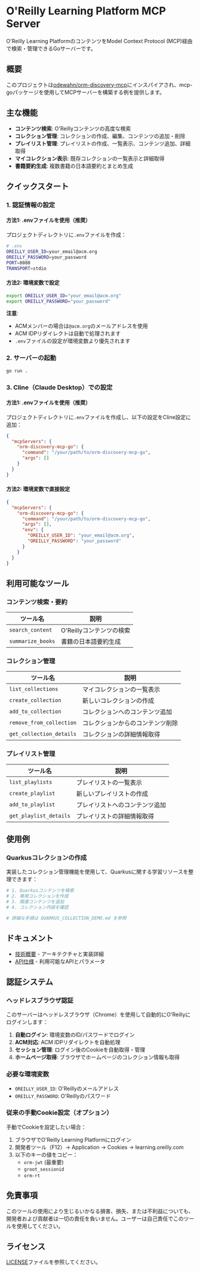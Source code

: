 # O'Reilly Learning Platform MCP Server

O'Reilly Learning PlatformのコンテンツをModel Context Protocol (MCP)経由で検索・管理できるGoサーバーです。

## 概要

このプロジェクトは[odewahn/orm-discovery-mcp](https://github.com/odewahn/orm-discovery-mcp)にインスパイアされ、mcp-goパッケージを使用してMCPサーバーを構築する例を提供します。

## 主な機能

- **コンテンツ検索**: O'Reillyコンテンツの高度な検索
- **コレクション管理**: コレクションの作成、編集、コンテンツの追加・削除
- **プレイリスト管理**: プレイリストの作成、一覧表示、コンテンツ追加、詳細取得
- **マイコレクション表示**: 既存コレクションの一覧表示と詳細取得
- **書籍要約生成**: 複数書籍の日本語要約とまとめ生成

## クイックスタート

### 1. 認証情報の設定

#### 方法1: .envファイルを使用（推奨）

プロジェクトディレクトリに`.env`ファイルを作成：

```bash
# .env
OREILLY_USER_ID=your_email@acm.org
OREILLY_PASSWORD=your_password
PORT=8080
TRANSPORT=stdio
```

#### 方法2: 環境変数で設定

```bash
export OREILLY_USER_ID="your_email@acm.org"
export OREILLY_PASSWORD="your_password"
```

**注意**: 
- ACMメンバーの場合は`@acm.org`のメールアドレスを使用
- ACM IDPリダイレクトは自動で処理されます
- `.env`ファイルの設定が環境変数より優先されます

### 2. サーバーの起動

```bash
go run .
```

### 3. Cline（Claude Desktop）での設定

#### 方法1: .envファイルを使用（推奨）

プロジェクトディレクトリに`.env`ファイルを作成し、以下の設定をCline設定に追加：

```json
{
  "mcpServers": {
    "orm-discovery-mcp-go": {
      "command": "/your/path/to/orm-discovery-mcp-go",
      "args": []
    }
  }
}
```

#### 方法2: 環境変数で直接設定

```json
{
  "mcpServers": {
    "orm-discovery-mcp-go": {
      "command": "/your/path/to/orm-discovery-mcp-go",
      "args": [],
      "env": {
        "OREILLY_USER_ID": "your_email@acm.org",
        "OREILLY_PASSWORD": "your_password"
      }
    }
  }
}
```

## 利用可能なツール

### コンテンツ検索・要約
| ツール名 | 説明 |
|---------|------|
| `search_content` | O'Reillyコンテンツの検索 |
| `summarize_books` | 書籍の日本語要約生成 |

### コレクション管理
| ツール名 | 説明 |
|---------|------|
| `list_collections` | マイコレクションの一覧表示 |
| `create_collection` | 新しいコレクションの作成 |
| `add_to_collection` | コレクションへのコンテンツ追加 |
| `remove_from_collection` | コレクションからのコンテンツ削除 |
| `get_collection_details` | コレクションの詳細情報取得 |

### プレイリスト管理
| ツール名 | 説明 |
|---------|------|
| `list_playlists` | プレイリストの一覧表示 |
| `create_playlist` | 新しいプレイリストの作成 |
| `add_to_playlist` | プレイリストへのコンテンツ追加 |
| `get_playlist_details` | プレイリストの詳細情報取得 |

## 使用例

### Quarkusコレクションの作成

実装したコレクション管理機能を使用して、Quarkusに関する学習リソースを整理できます：

```bash
# 1. Quarkusコンテンツを検索
# 2. 専用コレクションを作成
# 3. 関連コンテンツを追加
# 4. コレクション内容を確認

# 詳細な手順は QUARKUS_COLLECTION_DEMO.md を参照
```

## ドキュメント

- [技術概要](TECHNICAL_OVERVIEW.md) - アーキテクチャと実装詳細
- [API仕様](API_REFERENCE.md) - 利用可能なAPIとパラメータ

## 認証システム

### ヘッドレスブラウザ認証

このサーバーはヘッドレスブラウザ（Chrome）を使用して自動的にO'Reillyにログインします：

1. **自動ログイン**: 環境変数のID/パスワードでログイン
2. **ACM対応**: ACM IDPリダイレクトを自動処理
3. **セッション管理**: ログイン後のCookieを自動取得・管理
4. **ホームページ取得**: ブラウザでホームページのコレクション情報も取得

### 必要な環境変数

- `OREILLY_USER_ID`: O'Reillyのメールアドレス
- `OREILLY_PASSWORD`: O'Reillyのパスワード

### 従来の手動Cookie設定（オプション）

手動でCookieを設定したい場合：

1. ブラウザでO'Reilly Learning Platformにログイン
2. 開発者ツール（F12）→ Application → Cookies → learning.oreilly.com
3. 以下のキーの値をコピー：
   - `orm-jwt` (最重要)
   - `groot_sessionid`
   - `orm-rt`

## 免責事項

このツールの使用により生じるいかなる損害、損失、または不利益についても、開発者および貢献者は一切の責任を負いません。ユーザーは自己責任でこのツールを使用してください。

## ライセンス

[LICENSE](LICENSE)ファイルを参照してください。
